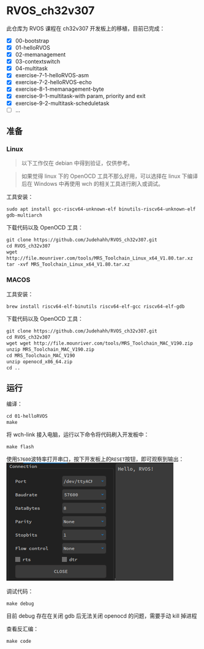 # RVOS_ch32v307

此仓库为 RVOS 课程在 ch32v307 开发板上的移植，目前已完成：
- [x] 00-bootstrap
- [x] 01-helloRVOS
- [x] 02-memanagement
- [x] 03-contextswitch
- [x] 04-multitask
- [x] exercise-7-1-helloRVOS-asm
- [x] exercise-7-2-helloRVOS-echo
- [x] exercise-8-1-memanagement-byte
- [x] exercise-9-1-multitask-with param, priority and exit
- [x] exercise-9-2-multitask-scheduletask
- [ ] ...

## 准备

### Linux

> 以下工作仅在 debian 中得到验证，仅供参考。

> 如果觉得 linux 下的 OpenOCD 工具不那么好用，可以选择在 linux 下编译后在 Windows 中再使用 wch 的相关工具进行刷入或调试。

工具安装：
```shell
sudo apt install gcc-riscv64-unknown-elf binutils-riscv64-unknown-elf gdb-multiarch
```

下载代码以及 OpenOCD 工具：
```shell
git clone https://github.com/Judehahh/RVOS_ch32v307.git
cd RVOS_ch32v307
wget http://file.mounriver.com/tools/MRS_Toolchain_Linux_x64_V1.80.tar.xz
tar -xvf MRS_Toolchain_Linux_x64_V1.80.tar.xz
```

### MACOS

工具安装：
```shell
brew install riscv64-elf-binutils riscv64-elf-gcc riscv64-elf-gdb
```

下载代码以及 OpenOCD 工具：
```shell
git clone https://github.com/Judehahh/RVOS_ch32v307.git
cd RVOS_ch32v307
wget wget http://file.mounriver.com/tools/MRS_Toolchain_MAC_V190.zip
unzip MRS_Toolchain_MAC_V190.zip
cd MRS_Toolchain_MAC_V190
unzip openocd_x86_64.zip
cd ..
```

## 运行

编译：
```shell
cd 01-helloRVOS
make
```

将 wch-link 接入电脑，运行以下命令将代码刷入开发板中：
```shell
make flash
```
使用`57600`波特率打开串口，按下开发板上的`RESET`按钮，即可观察到输出：
![output](/pic/output.png)

调试代码：
```shell
make debug
```
目前 debug 存在在关闭 gdb 后无法关闭 openocd 的问题，需要手动 kill 掉进程

查看反汇编：
```shell
make code
```
